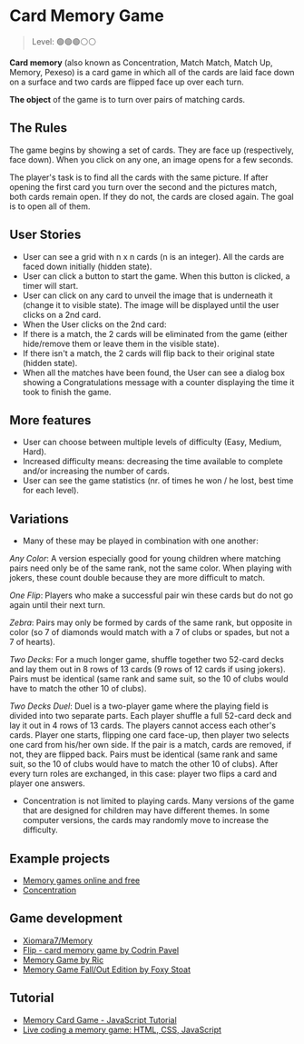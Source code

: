 
# Card Memory Game 

> Level: 🟢🟢🟢⚪️⚪️

**Card memory** (also known as Concentration, Match Match, Match Up, Memory, Pexeso) is a card game in which all of the cards are laid face down on a surface and two cards are flipped face up over each turn. 

**The object** of the game is to turn over pairs of matching cards.

## The Rules

The game begins by showing a set of cards. They are face up (respectively, face down). When you click on any one, an image opens for a few seconds.

The player's task is to find all the cards with the same picture. If after opening the first card you turn over the second and the pictures match, both cards remain open. If they do not, the cards are closed again. The goal is to open all of them.


## User Stories

- User can see a grid with n x n cards (n is an integer). All the cards are faced down initially (hidden state).
- User can click a button to start the game. When this button is clicked, a timer will start.
- User can click on any card to unveil the image that is underneath it (change it to visible state). The image will be displayed until the user clicks on a 2nd card.
- When the User clicks on the 2nd card:
- If there is a match, the 2 cards will be eliminated from the game (either hide/remove them or leave them in the visible state).
- If there isn't a match, the 2 cards will flip back to their original state (hidden state).
- When all the matches have been found, the User can see a dialog box showing a Congratulations message with a counter displaying the time it took to finish the game.
 
## More features

- User can choose between multiple levels of difficulty (Easy, Medium, Hard). 
- Increased difficulty means: decreasing the time available to complete and/or increasing the number of cards.
- User can see the game statistics (nr. of times he won / he lost, best time for each level).
 
## Variations 

- Many of these may be played in combination with one another:

*Any Color*: A version especially good for young children where matching pairs need only be of the same rank, not the same color. When playing with jokers, these count double because they are more difficult to match.

*One Flip*: Players who make a successful pair win these cards but do not go again until their next turn.

*Zebra*: Pairs may only be formed by cards of the same rank, but opposite in color (so 7 of diamonds would match with a 7 of clubs or spades, but not a 7 of hearts).

*Two Decks*: For a much longer game, shuffle together two 52-card decks and lay them out in 8 rows of 13 cards (9 rows of 12 cards if using jokers). Pairs must be identical (same rank and same suit, so the 10 of clubs would have to match the other 10 of clubs).

*Two Decks Duel*: Duel is a two-player game where the playing field is divided into two separate parts. Each player shuffle a full 52-card deck and lay it out in 4 rows of 13 cards. The players cannot access each other's cards. Player one starts, flipping one card face-up, then player two selects one card from his/her own side. If the pair is a match, cards are removed, if not, they are flipped back. Pairs must be identical (same rank and same suit, so the 10 of clubs would have to match the other 10 of clubs). After every turn roles are exchanged, in this case: player two flips a card and player one answers.

- Concentration is not limited to playing cards. Many versions of the game that are designed for children may have different themes. In some computer versions, the cards may randomly move to increase the difficulty.

## Example projects

- [Memory games online and free](https://www.memozor.com)
- [Concentration](https://www.gamestolearnenglish.com/concentration/) 

## Game development 
- [Xiomara7/Memory](https://github.com/Xiomara7/Memory)
- [Flip - card memory game by Codrin Pavel](https://codepen.io/zerospree/pen/bNWbvW)
- [Memory Game by Ric](https://codepen.io/riclab/pen/rzyVWO)
- [Memory Game Fall/Out Edition by Foxy Stoat](https://codepen.io/FoxyStoat/pen/erzLMG)

## Tutorial 

- [Memory Card Game - JavaScript Tutorial](https://youtu.be/ZniVgo8U7ek)
- [Live coding a memory game: HTML, CSS, JavaScript](https://youtu.be/bbb9dZotsOc)
